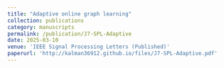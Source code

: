 ```yaml
---
title: "Adaptive online graph learning"
collection: publications
category: manuscripts
permalink: /publication/J7-SPL-Adaptive
date: 2025-03-10
venue: 'IEEE Signal Processing Letters (Published)'
paperurl: 'http://kalman36912.github.io/files/J7-SPL-Adaptive.pdf'
---
```

